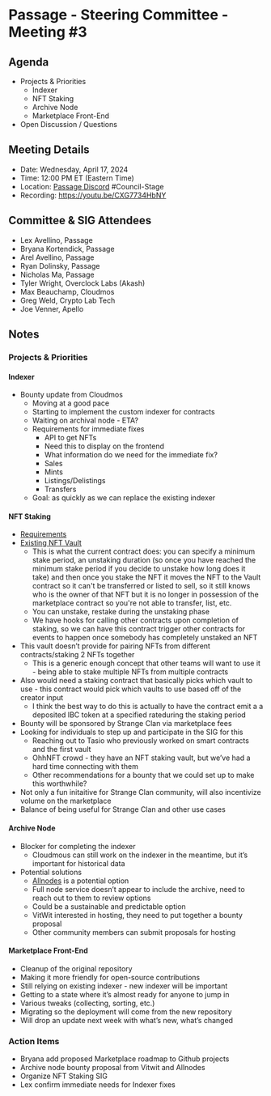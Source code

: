 # Passage - Steering Committee - Meeting #3

## Agenda
- Projects & Priorities
  - Indexer
  - NFT Staking
  - Archive Node
  - Marketplace Front-End
- Open Discussion / Questions

## Meeting Details
- Date: Wednesday, April 17, 2024
- Time: 12:00 PM ET (Eastern Time)
- Location: [Passage Discord](https://discord.gg/passage) #Council-Stage
- Recording: https://youtu.be/CXG7734HbNY

## Committee & SIG Attendees
- Lex Avellino, Passage
- Bryana Kortendick, Passage
- Arel Avellino, Passage
- Ryan Dolinsky, Passage
- Nicholas Ma, Passage
- Tyler Wright, Overclock Labs (Akash)
- Max Beauchamp, Cloudmos
- Greg Weld, Crypto Lab Tech
- Joe Venner, Apello

##  Notes
### Projects & Priorities
#### Indexer
- Bounty update from Cloudmos
  - Moving at a good pace
  - Starting to implement the custom indexer for contracts
  - Waiting on archival node - ETA?
  - Requirements for immediate fixes
    - API to get NFTs
    - Need this to display on the frontend
    - What information do we need for the immediate fix?
    - Sales
    - Mints
    - Listings/Delistings
    - Transfers 
  - Goal: as quickly as we can replace the existing indexer

#### NFT Staking
- [Requirements](https://github.com/Passage-Chain/community/blob/main/sig-nft-staking/nft-staking-req.md)
- [Existing NFT Vault ](https://github.com/envadiv/passage-contracts/tree/main/contracts/nft/nft-vault)
  - This is what the current contract does: you can specify a minimum stake period, an unstaking duration (so once you have reached the minimum stake period if you decide to unstake how long does it take) and then once you stake the NFT it moves the NFT to the Vault contract so it can't be transferred or listed to sell, so it still knows who is the owner of that NFT but it is no longer in possession of the marketplace contract so you're not able to transfer, list, etc.
  - You can unstake, restake during the unstaking phase
  - We have hooks for calling other contracts upon completion of staking, so we can have this contract trigger other contracts for events to happen once somebody has completely unstaked an NFT
- This vault doesn’t provide for pairing NFTs from different contracts/staking 2 NFTs together
  - This is a generic enough concept that other teams will want to use it - being able to stake multiple NFTs from multiple contracts 
- Also would need a staking contract that basically picks which vault to use - this contract would pick which vaults to use based off of the creator input 
  - I think the best way to do this is actually to have the contract emit a a deposited IBC token at a specified rateduring the staking period
- Bounty will be sponsored by Strange Clan via marketplace fees
- Looking for individuals to step up and participate in the SIG for this
  - Reaching out to Tasio who previously worked on smart contracts and the first vault
  - OhhNFT crowd - they have an NFT staking vault, but we’ve had a hard time connecting with them
  - Other recommendations for a bounty that we could set up to make this worthwhile?
- Not only a fun initaitive for Strange Clan community, will also incentivize volume on the marketplace
- Balance of being useful for Strange Clan and other use cases

#### Archive Node
- Blocker for completing the indexer
  - Cloudmous can still work on the indexer in the meantime, but it’s important for historical data
- Potential solutions
  -  [Allnodes](https://www.allnodes.com/) is a potential option
    -  Full node service doesn’t appear to include the archive, need to reach out to them to review options
    -  Could be a sustainable and predictable option 
  -  VitWit interested in hosting, they need to put together a bounty proposal
  -  Other community members can submit proposals for hosting

#### Marketplace Front-End
- Cleanup of the original repository
- Making it more friendly for open-source contributions
- Still relying on existing indexer - new indexer will be important
- Getting to a state where it’s almost ready for anyone to jump in
- Various tweaks (collecting, sorting, etc.)
- Migrating so the deployment will come from the new repository
- Will drop an update next week with what’s new, what’s changed

### Action Items
- Bryana add proposed Marketplace roadmap to Github projects
- Archive node bounty proposal from Vitwit and Allnodes
- Organize NFT Staking SIG
- Lex confirm immediate needs for Indexer fixes
